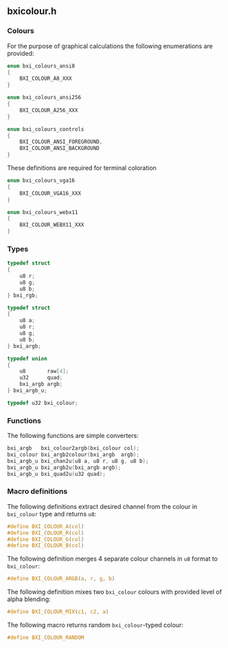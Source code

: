 ## bxicolour.h 

### Colours 

For the purpose of graphical calculations the following enumerations are provided:
```c
enum bxi_colours_ansi8
{
    BXI_COLOUR_A8_XXX
}
```
```c
enum bxi_colours_ansi256
{
    BXI_COLOUR_A256_XXX
}
```
```c
enum bxi_colours_controls
{
    BXI_COLOUR_ANSI_FOREGROUND,
    BXI_COLOUR_ANSI_BACKGROUND
}
```
These definitions are required for terminal coloration
```c
enum bxi_colours_vga16
{
    BXI_COLOUR_VGA16_XXX
}
```
```c
enum bxi_colours_webx11
{
    BXI_COLOUR_WEBX11_XXX
}
```
### Types 
```c
typedef struct
{
    u8 r;
    u8 g;
    u8 b;
} bxi_rgb;

typedef struct
{
    u8 a;
    u8 r;
    u8 g;
    u8 b;
} bxi_argb;

typedef union
{
    u8       raw[4];
    u32      quad;
    bxi_argb argb;
} bxi_argb_u;

typedef u32 bxi_colour;
```

### Functions 

The following functions are simple converters:
```c
bxi_argb   bxi_colour2argb(bxi_colour col);
bxi_colour bxi_argb2colour(bxi_argb  argb);
bxi_argb_u bxi_chan2u(u8 a, u8 r, u8 g, u8 b);
bxi_argb_u bxi_argb2u(bxi_argb argb);
bxi_argb_u bxi_quad2u(u32 quad);
```

### Macro definitions 
The following definitions extract desired channel from the colour in `bxi_colour` type
and returns `u8`:
```c
#define BXI_COLOUR_A(col)
#define BXI_COLOUR_R(col) 
#define BXI_COLOUR_G(col) 
#define BXI_COLOUR_B(col)
```

The following definition merges 4 separate colour channels in `u8` format to `bxi_colour`:
```c
#define BXI_COLOUR_ARGB(a, r, g, b)
```
The following definition mixes two `bxi_colour` colours with provided level of 
alpha blending:
```c
#define BXI_COLOUR_MIX(c1, c2, a)
```

The following macro returns random `bxi_colour`-typed colour:
```c
#define BXI_COLOUR_RANDOM
```